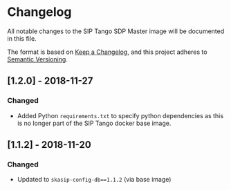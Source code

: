 # Changelog

All notable changes to the SIP Tango SDP Master image 
will be documented in this file.

The format is based on 
[Keep a Changelog](https://keepachangelog.com/en/1.0.0/),
and this project adheres to
 [Semantic Versioning](https://semver.org/spec/v2.0.0.html).

## [1.2.0] - 2018-11-27

### Changed
- Added Python `requirements.txt` to specify python dependencies as this
  is no longer part of the SIP Tango docker base image.

## [1.1.2] - 2018-11-20

### Changed
- Updated to `skasip-config-db==1.1.2` (via base image)
